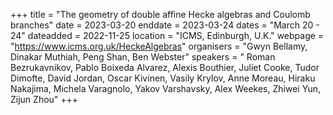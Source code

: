 +++
title = "The geometry of double affine Hecke algebras and Coulomb branches"
date = 2023-03-20
enddate = 2023-03-24
dates = "March 20 - 24"
dateadded = 2022-11-25
location = "ICMS, Edinburgh, U.K."
webpage = "https://www.icms.org.uk/HeckeAlgebras"
organisers = "Gwyn Bellamy, Dinakar Muthiah, Peng Shan, Ben Webster"
speakers = " Roman Bezrukavnikov, Pablo Boixeda Alvarez, Alexis Bouthier, Juliet Cooke, Tudor Dimofte, David Jordan, Oscar Kivinen, Vasily Krylov, Anne Moreau, Hiraku Nakajima, Michela Varagnolo, Yakov Varshavsky, Alex Weekes, Zhiwei Yun, Zijun Zhou"
+++